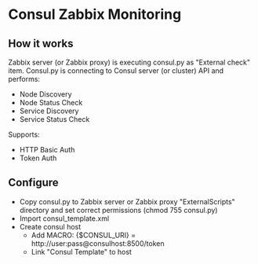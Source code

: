 # Consul Zabbix Monitoring

## How it works

Zabbix server (or Zabbix proxy) is executing consul.py as "External check"
item. Consul.py is connecting to Consul server (or cluster) API and
performs:

- Node Discovery
- Node Status Check
- Service Discovery
- Service Status Check

Supports:
- HTTP Basic Auth
- Token Auth

## Configure

- Copy consul.py to Zabbix server or Zabbix proxy "ExternalScripts"
  directory and set correct permissions (chmod 755 consul.py)
- Import consul_template.xml
- Create consul host
	- Add MACRO: {$CONSUL_URI} = http://user:pass@consulhost:8500/token
	- Link "Consul Template" to host
